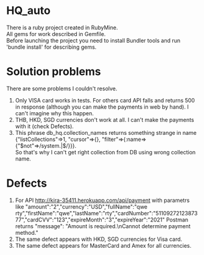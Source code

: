 # HQ_auto
There is a ruby project created in RubyMine.<br>
All gems for work described in Gemfile.<br>
Before launching the project you need to install Bundler tools and run 'bundle install' for describing gems.

# Solution problems
There are some problems I couldn't resolve.<br>
1. Only VISA card works in tests. For others card API falls and returns 500 in response (although you can make the payments in web by hand). I can't imagine why this happen.<br>
2. THB, HKD, SGD currencies don't work at all. I can't make the payments with it (check Defects).<br>
4. This phrase db_hq.collection_names returns something strange in name {"listCollections"=>1, "cursor"=>{}, "filter"=>{:name=>{"$not"=>/system.|\$/}}}.<br>
So that's why I can't get right collection from DB using wrong collection name.

# Defects
1. For API http://kira-35411.herokuapp.com/api/payment with parametrs like \"amount\":\"2\",\"currency\":\"USD\",\"fullName\":\"qwe rty\",\"firstName\":\"qwe\",\"lastName\":\"rty\",\"cardNumber\":\"5110927212387377\",\"cardCVV\":\"123\",\"expireMonth\":\"3\",\"expireYear\":\"2021\"
Postman returns "message": "Amount is required.\nCannot determine payment method."
2. The same defect appears with HKD, SGD currencies for Visa card.
3. The same defect appears for MasterCard and Amex for all currencies.
